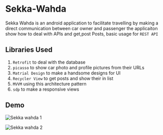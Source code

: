 # Sekka-Wahda
Sekka Wahda is an android application to facilitate travelling by making a direct communication between car owner and passenger
the applicaiton show how to deal with APIs and get,post Posts, basic usage for `REST API`

## Libraries Used
1. `Retrofit` to deal with the database
2. `picasso` to show car photo and profile pictures from their URLs
3. `Matrial Design` to make a handsome designs for UI
4. `Recycler View` to get posts and show their in list
5. `MVVM` using this architecture pattern
6. `sdp` to make a responsive views

## Demo
![Sekka wahda 1](https://user-images.githubusercontent.com/55982701/94496760-94344180-01f5-11eb-80e3-0b7bd9a065fb.gif)


![Sekka wahda 2](https://user-images.githubusercontent.com/55982701/94496857-d3fb2900-01f5-11eb-9fa0-be4b4690ba5b.gif)
